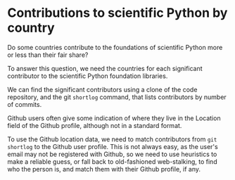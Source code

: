 Contributions to scientific Python by country
=============================================

Do some countries contribute to the foundations of scientific Python more or
less than their fair share?

To answer this question, we need the countries for each significant contributor to the scientific Python foundation libraries.

We can find the significant contributors using a clone of the code repository, and the git `shortlog` command, that lists contributors by number of commits.

Github users often give some indication of where they live in the Location field of the Github profile, although not in a standard format.

To use the Github location data, we need to match contributors from `git shortlog` to the Github user profile.   This is not always easy, as the user's email may not be registered with Github, so we need to use heuristics to make a reliable guess, or fall back to old-fashioned web-stalking, to find who the person is, and match them with their Github profile, if any.

